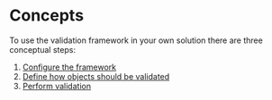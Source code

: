 # Concepts

To use the validation framework in your own solution there are three conceptual steps:

1. [Configure the framework]
2. [Define how objects should be validated]
3. [Perform validation]

[Configure the framework]: ConfigureTheFramework.md
[Define how objects should be validated]: DefiningValidators.md
[Perform validation]: ConsumingValidators.md